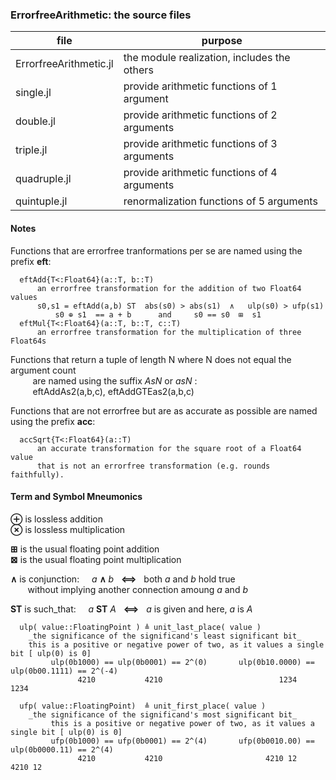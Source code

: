 ### ErrorfreeArithmetic: the source files

| file | purpose |
|------|---------|
| ErrorfreeArithmetic.jl | the module realization, includes the others |
| single.jl | provide arithmetic functions of 1 argument |
| double.jl | provide arithmetic functions of 2 arguments |
| triple.jl | provide arithmetic functions of 3 arguments |
| quadruple.jl | provide arithmetic functions of 4 arguments |
| quintuple.jl | renormalization functions of 5 arguments |

#### Notes

Functions that are errorfree tranformations per se are named using the prefix __eft__:  

      eftAdd{T<:Float64}(a::T, b::T)  
          an errorfree transformation for the addition of two Float64 values
          s0,s1 = eftAdd(a,b) ST  abs(s0) > abs(s1)  ∧   ulp(s0) > ufp(s1)
              s0 ⊕ s1  == a + b      and     s0 == s0  ⊞  s1
      eftMul{T<:Float64}(a::T, b::T, c::T)
          an errorfree transformation for the multiplication of three Float64s
          
 Functions that return a tuple of length N where N does not equal the argument count  
 &nbsp;&nbsp;&nbsp;&nbsp;&nbsp;&nbsp;&nbsp;&nbsp; 
 are named using the suffix <lowercase>_AsN_ or <uppercase>_asN_ :  
 &nbsp;&nbsp;&nbsp;&nbsp;&nbsp;&nbsp;&nbsp;&nbsp; 
 eftAddAs2(a,b,c), eftAddGTEas2(a,b,c)
 

Functions that are not errorfree but are as accurate as possible are named using the prefix __acc__:  

      accSqrt{T<:Float64}(a::T)  
          an accurate transformation for the square root of a Float64 value  
          that is not an errorfree transformation (e.g. rounds faithfully).

  
#### Term and Symbol Mneumonics

  __⊕__  is  lossless addition  
  __⊗__  is  lossless multiplication  
  
  __⊞__  is  the usual floating point addition  
  __⊠__  is  the usual floating point multiplication  


  __∧__  is conjunction:&nbsp;&nbsp;&nbsp;&nbsp;  _a_ __∧__ _b_ &nbsp;  __⟺__   &nbsp; both _a_ and _b_ hold true  
  &nbsp;&nbsp;&nbsp;&nbsp;&nbsp;&nbsp; 
  without implying another connection amoung _a_ and _b_  

  __ST__ is such_that:&nbsp;&nbsp;&nbsp;&nbsp;    _a_ __ST__ _A_  &nbsp; __⟺__ &nbsp; _a_ is given and here, _a_ is _A_


      ulp( value::FloatingPoint ) ≜ unit_last_place( value )   
        _the significance of the significand's least significant bit_  
        this is a positive or negative power of two, as it values a single bit [ ulp(0) is 0]  
             ulp(0b1000) == ulp(0b0001) == 2^(0)       ulp(0b10.0000) == ulp(0b00.1111) == 2^(-4)  
                   4210           4210                          1234              1234  

      ufp( value::FloatingPoint)  ≜ unit_first_place( value )   
        _the significance of the significand's most significant bit_  
             this is a positive or negative power of two, as it values a single bit [ ulp(0) is 0]  
             ufp(0b1000) == ufp(0b0001) == 2^(4)       ufp(0b0010.00) == ulp(0b0000.11) == 2^(4)  
                   4210           4210                       4210 12           4210 12  
